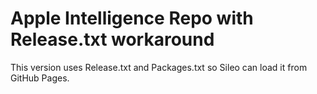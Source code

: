 # Apple Intelligence Repo with Release.txt workaround

This version uses Release.txt and Packages.txt so Sileo can load it from GitHub Pages.
